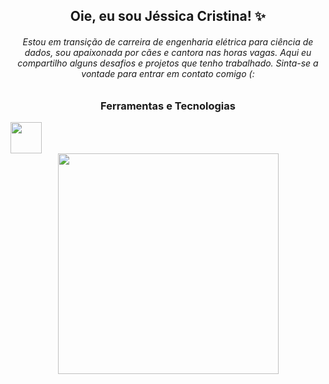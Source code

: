 
<h2 align="center"> Oie, eu sou Jéssica Cristina! ✨ </h2>



<h6 align="center"> 
  Estou em transição de carreira de engenharia elétrica para ciência de dados, sou apaixonada por cães e cantora nas horas vagas. Aqui eu compartilho alguns desafios e projetos que tenho trabalhado. Sinta-se a vontade para entrar em contato comigo (:
</h6>


<h3 align="center"> 
  Ferramentas e Tecnologias
</h3>


<img src="https://camo.githubusercontent.com/8189e5e3e5c0848ed6d22ea591e0cf962323ec716135617e1a3e25aae9cfe71d/68747470733a2f2f74656368737461636b2d67656e657261746f722e76657263656c2e6170702f707974686f6e2d69636f6e2e737667" width="50px">


<div align="center">
  <img src=https://github.com/jessicacristinams/jessicacristinams/assets/109877484/b9e567ae-9d38-43d6-94d0-9909f997c786 width="353"/>
</div>










